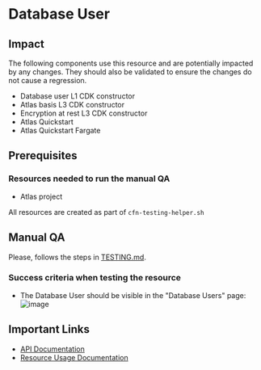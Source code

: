 # Database User

## Impact 
The following components use this resource and are potentially impacted by any changes. They should also be validated to ensure the changes do not cause a regression.
 - Database user L1 CDK constructor
 - Atlas basis L3 CDK constructor
 - Encryption at rest L3 CDK constructor
 - Atlas Quickstart
 - Atlas Quickstart Fargate


## Prerequisites 
### Resources needed to run the manual QA
- Atlas project


All resources are created as part of `cfn-testing-helper.sh`

## Manual QA
Please, follows the steps in [TESTING.md](../../../TESTING.md).


### Success criteria when testing the resource
- The Database User should be visible in the "Database Users" page:
![image](https://user-images.githubusercontent.com/5663078/227314604-d15f10a4-5e3b-4010-b94f-621ec55eceb3.png)
## Important Links
- [API Documentation](https://www.mongodb.com/docs/atlas/reference/api-resources-spec/#tag/Database-Users)
- [Resource Usage Documentation](https://www.mongodb.com/docs/atlas/security-add-mongodb-users/)

